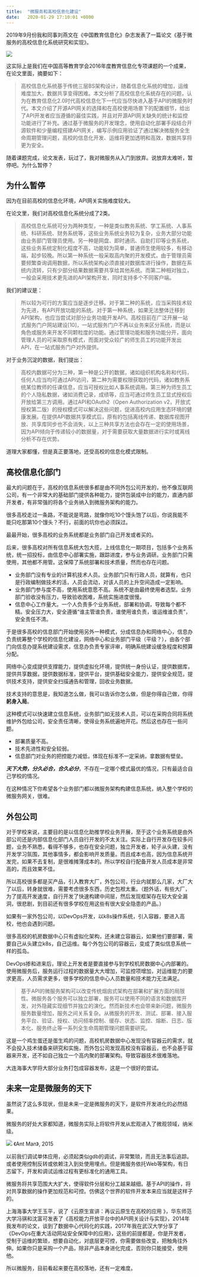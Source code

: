 ```yaml
---
title:  "微服务和高校信息化建设"
date:   2020-01-29 17:10:01 +0800
---
```


2019年9月份我和同事刘燕文在《中国教育信息化》杂志发表了一篇论文《基于微服务的高校信息化系统研究和实现》。

![](/images/2020/ict.jpg)

这实际上是我们在中国高等教育学会2016年度教育信息化专项课题的一个成果，在论文里面，摘要如下：

> 高校信息化系统基于传统三层BS架构设计，随着信息化系统的增加，运维难度加大，数据共享变得困难。本文分析了高校信息化系统存在的问题，认为在教育信息化2.0时代高校信息化下一代应当尽快进入基于API的微服务时代。本文介绍了开源API网关的选择和在高校使用场景下的配置细节，给出了API开发者应当遵循的最佳实践，并且对开源API网关缺失的统计和监控功能进行了补充。通过基于微服务的开发理念，使用自动化部署手段结合开源软件和少量编程搭建API网关，编写示例应用验证了通过解决微服务全生命周期管理问题，高校的信息化开发、运维将更加透明和高效，数据共享将更为安全。

随着课题完成，论文发表，玩过了，我对微服务从入门到放弃。说放弃太难听，暂停吧。为什么暂停？

## 为什么暂停

因为在目前高校的信息化环境，API网关实施难度较大。

在论文里，我们对高校信息化系统分成了2类。

> 高校信息化系统可分为两种类型，一种是类似教务系统、学工系统、人事系统、科研系统、财务系统等，这些业务系统业务较为复杂，业务大部分功能由业务部门管理员使用。另一种是网盘、即时通讯、自助打印等业务系统，这些业务系统定制化程度不高，功能较为简单，普通师生使用较多，有移动端，起步较晚。所以第一种系统一般采取高内聚的开发模式，由于管理员需要频繁查询调用数据，所以系统架构必须直接对数据库进行操作，数据在系统内流转，只有少部分结果数据需要共享给其他系统。而第二种相对独立，一般会采用技术更先进的API架构开发，同时支持多个不同客户端。

我们的建议是：

> 所以较为可行的方案应当是逐步迁移。对于第二种的系统，应当采购技术较为先进，有API开放功能的系统。对于第一种系统，如果无法整体迁移到API架构，也应当尝试对部分业务功能开发API。高校目前在广泛开展一站式服务门户网站建设[10]，一站式服务门户不再以业务来区分系统，而是以角色或服务来开发不同颗粒度的功能。通过管理功能和服务功能分开，面向管理人员的可采取原有模式，而面对受众较广的师生员工的功能开发出API，在一站式服务门户对外提供。

对于业务沉淀的数据，我们提出：

> 高校内数据可分为三种，第一种是公开的数据，诸如组织机构名称和代码，任何人应当均可通过API访问，第二种为需要权限获取的代码，诸如教务系统某位教师的任课信息，应当可授权比如人事系统调用。第三种为师生员工的个人隐私数据，诸如消费记录，成绩等，应当可通过师生员工显式授权后开放给第三方调用。通过API和OAuth2（Open Authorization v2，开放式授权第二版）的授权模式可以解决这些问题，促进高校内应用生态环境的健康发展。在提供API数据共享模式后，原有的包括离线传递、数据库视图开放、共享库同步也不会消失，以上三种共享方法也会存在一定的使用场景，因为API倾向于传递较小的数据量，对于需要获取大量数据进行实时或离线分析不存在优势。

道理大家都懂，但是真正要落地，还受高校的信息化模式限制。

## 高校信息化部门

最大的问题在于，高校的信息系统很多都是由不同外包公司开发的，他不像互联网公司，有一个非常大的基础部门提供各种能力，提供包装成中台的能力，直通内部开发者，有非常强的将各个业务纳入到微服务架构的能力。

很多高校走过一条路，不能说是弯路，就像你吃10个馒头饱了以后，你说我能不能只吃那第10个馒头？不行，前面的坑你也必须踩过。

最最开始，很多高校的业务系统都是业务部门自己开发或者买的。

后来，很多高校对所有信息系统大包大揽，上线信息化一期项目，包括多个业务系统，统一招投标，由信息中心部署实施，跟踪进度，参与业务调研。业务部门只需使用，其他都不用管。这保障了系统部署和技术质量，然而也存在问题。

- 业务部门没有专业的计算机技术人员。业务部门只有行政人员，就算有，也只是行政编制做技术的活，人员会流动，对该人员的上升空间造成一定影响。
- 业务部门参与度不高，使用系统意愿不高。系统不是由最终使用者选型。业务部门验收没有压力，导致验收困难，系统实施进度很慢。
- 信息中心工作量大。一个人负责多个业务系统，部署和协调，导致每个都不精。安全压力大，安全遵循“谁主管谁负责，谁使用谁负责，谁运维谁负责”，安全责任不清。
  
于是很多高校的信息部门开始使用另外一种模式，分成信息办和网络中心，信息办负责统筹整个学校的信息化建设，网络中心和业务部门平级（平级？），由各个部门向信息办提系统建设需求，信息办负责专家评审，明确系统建设缓急程度和预算分配。

网络中心变成提供支撑能力，提供虚拟化环境，提供统一身份认证，提供数据库，提供共享数据，提供数据标准，提供平台，提供基础安全能力，提供安全规范，提供技术支持，提供安全扫描通告和管理，回收业务数据。

技术支持的意思是，我知道怎么做，我可以告诉你怎么做，但是你得自己做，你得**躬身入局**。

这种模式可以快速建立信息系统，业务部门如无技术人员，可以在采购合同将系统维护外包给公司，安全责任清晰，使得业务系统遍地开花。然后这也存在一些问题。

- 部署质量不高。
- 技术先进性和安全较弱。
- 信息部门对业务的把控能力减低，体现在标准不一定采纳，拿数据有壁垒。

***天下大势，分久必合，合久必分***，不存在一定哪个模式最优的情况，只有最适合自己学校的情况。

在这种情况下你希望各个业务部门都以微服务架构构建信息系统，纳入整个学校的微服务网关，很难。

## 外包公司

对于学校来说，主要目的是以信息化助推学校业务开展，至于这个业务系统是由外部公司还是内部信息化部门人员自行开发的不太关注。实际上自行开发存在较多问题，业务不熟悉，看得不够多，也存在安全问题，独立开发者，轮子从头建，没有开发学习氛围，其他事情多，都会影响开发质量。而且成本也高，因为信息系统开发完，如果不去复制，是很难摊薄成本的。所以学校自行配备开发人员成本是非常高的，而且效果不佳。

所以高校很多都是买产品，引入教育大厂，外包公司，行业内就那么几家，大厂大了以后，转身就很难，需要考虑很多东西，历史包袱太重。（题外话，有些大厂，为了提高开发速度，自行开发了快速构建中间层，然后发现框架存在较大安全漏洞，很悲剧，到目前还有很多学校在用这些有很大安全隐患的产品。）

如果有一家外包公司，以DevOps开发，以k8s操作系统，引入容器，要进入高校，他也会遇到问题。

很多高校的机房数据中心只有虚拟化架构，还未建立容器云，如果他们要部署，需要自己从头建立k8s，自己运维。每个外包公司的容器云，变成了类似信息系统一样的孤岛。

DevOps掺和进来后，理论上开发者是要直接参与到学校机房数据中心内部署的。使用微服务后，服务运行过程的数据量大大增加，可监控项增加，对运维能力的要求更高，人员需求更多，很多学校的信息中心人员数量和技术能力无法满足。

> 基于API的微服务架构可以改变传统烟囱式架构在部署和扩展方面的局限性。微服务各个服务可以独立部署，服务可以使用不同的语言和数据库开发，对外隐藏实现细节并独立的演化。然而新技术也会带来新问题，微服务服务数量增加，服务之间关系复杂。从微服务的开发、测试、部署、接入服务平台、验证、授权、访问频率控制、缓存、状态、监控、熔断、日志、版本化、服务终止等一系列全生命周期管理问题需要研究。

这是一个鸡生蛋还是蛋生鸡的问题，高校机房数据中心发现没有容器云的需求，就不会投入技术储备来研究和实施，而外包公司发现高校没有容器云，也不会基于容器来开发，还不如自己独立一个高内聚的部署架构。导致容器技术很难落地。

大连海事大学将大部分业务打包成容器发布，这是一个很好的尝试。

## 未来一定是微服务的天下

虽然说了这么多现状，但是未来一定是微服务的天下，是软件开发进化的必然结果。

微服务的好处大家都知道，微服务实际上将软件开发从宏观进入了微观领域，纳米级。

![](/images/2020/antman.jpg)
《Ant Man》, 2015

以前我们调试单体应用，必须起类似gdb的调试，非常繁琐，而且无法事后追踪。或者使用控制反转或依赖注入到处使用埋点。但是微服务依托Web等架构，有日志留下，开发和调试运维过程有更标准化的通用工具。

微服务将共享范围大大扩大，使得软件分层和分工越来越细。基于API的操作，将对共享数据的操作更加规范和可控。仿佛这个世界的软件开发本来应当就是这样子的。

上海海事大学王玉平，说了《云原生宣讲：再议云原生在高校的应用 》，华东师范大学冯骐和沈富可发表了《高校能力开放平台中的API网关设计与实现》，2014年我发布的论文，谈到了数据中心代码化的实践，2017年我在武汉大学分享了《DevOps在重大活动网站安全保障中的应用》，这些的前提都是，你是开发者，受制于运维的繁琐，想要自动化，对底层更可控，你需要做些改变，把触角往外伸。如果你只是采购一个产品，除非产品本身进化完成，否则你只能接受，使用他。

所以微服务，目前看起来要在高校落地，还有一定难度。
